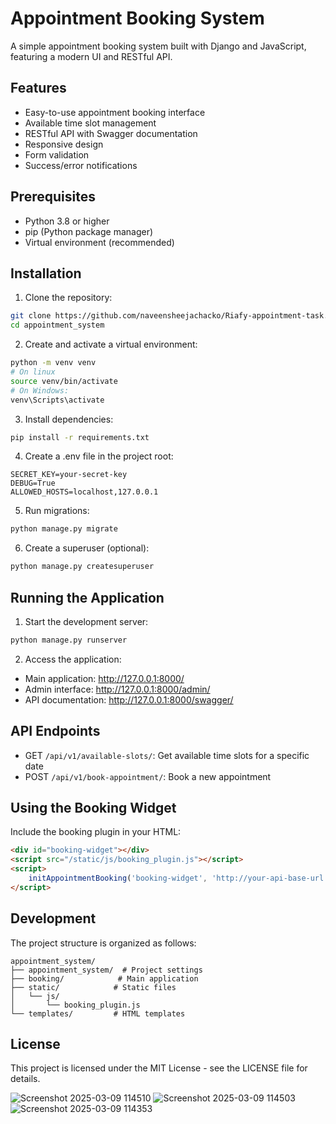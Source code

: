 # Appointment Booking System

A simple appointment booking system built with Django and JavaScript, featuring a modern UI and RESTful API.

## Features

- Easy-to-use appointment booking interface
- Available time slot management
- RESTful API with Swagger documentation
- Responsive design
- Form validation
- Success/error notifications

## Prerequisites

- Python 3.8 or higher
- pip (Python package manager)
- Virtual environment (recommended)

## Installation

1. Clone the repository:
```bash
git clone https://github.com/naveensheejachacko/Riafy-appointment-task.git
cd appointment_system
```

2. Create and activate a virtual environment:
```bash
python -m venv venv
# On linux
source venv/bin/activate  
# On Windows: 
venv\Scripts\activate
```

3. Install dependencies:
```bash
pip install -r requirements.txt
```

4. Create a .env file in the project root:
```
SECRET_KEY=your-secret-key
DEBUG=True
ALLOWED_HOSTS=localhost,127.0.0.1
```

5. Run migrations:
```bash
python manage.py migrate
```

6. Create a superuser (optional):
```bash
python manage.py createsuperuser
```

## Running the Application

1. Start the development server:
```bash
python manage.py runserver
```

2. Access the application:
- Main application: http://127.0.0.1:8000/
- Admin interface: http://127.0.0.1:8000/admin/
- API documentation: http://127.0.0.1:8000/swagger/

## API Endpoints

- GET `/api/v1/available-slots/`: Get available time slots for a specific date
- POST `/api/v1/book-appointment/`: Book a new appointment

## Using the Booking Widget

Include the booking plugin in your HTML:

```html
<div id="booking-widget"></div>
<script src="/static/js/booking_plugin.js"></script>
<script>
    initAppointmentBooking('booking-widget', 'http://your-api-base-url');
</script>
```

## Development

The project structure is organized as follows:

```
appointment_system/
├── appointment_system/  # Project settings
├── booking/            # Main application
├── static/            # Static files
│   └── js/
│       └── booking_plugin.js
└── templates/         # HTML templates
```

## License

This project is licensed under the MIT License - see the LICENSE file for details.

![Screenshot 2025-03-09 114510](https://github.com/user-attachments/assets/f5bd8537-42da-4a31-8444-7e685de90453)
![Screenshot 2025-03-09 114503](https://github.com/user-attachments/assets/70c5966c-44a2-4693-8bf0-90f51757ca1e)
![Screenshot 2025-03-09 114353](https://github.com/user-attachments/assets/9bf62b22-91c6-446a-9bb3-92e255ec14e8)



